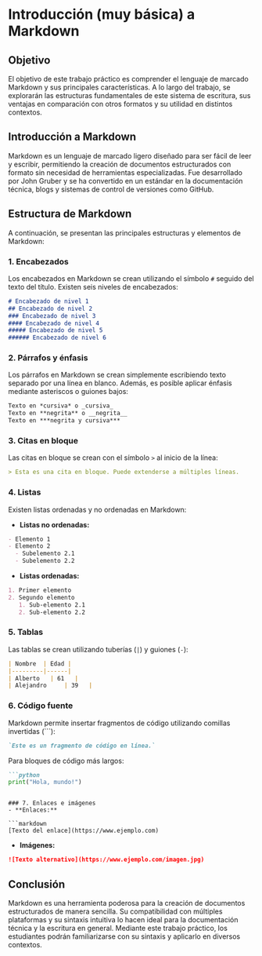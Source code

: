 # Introducción (muy básica) a Markdown

## Objetivo
El objetivo de este trabajo práctico es comprender el lenguaje de marcado Markdown y sus principales características. A lo largo del trabajo, se explorarán las estructuras fundamentales de este sistema de escritura, sus ventajas en comparación con otros formatos y su utilidad en distintos contextos.

## Introducción a Markdown
Markdown es un lenguaje de marcado ligero diseñado para ser fácil de leer y escribir, permitiendo la creación de documentos estructurados con formato sin necesidad de herramientas especializadas. Fue desarrollado por John Gruber y se ha convertido en un estándar en la documentación técnica, blogs y sistemas de control de versiones como GitHub.

## Estructura de Markdown
A continuación, se presentan las principales estructuras y elementos de Markdown:

### 1. Encabezados
Los encabezados en Markdown se crean utilizando el símbolo `#` seguido del texto del título. Existen seis niveles de encabezados:

```markdown
# Encabezado de nivel 1
## Encabezado de nivel 2
### Encabezado de nivel 3
#### Encabezado de nivel 4
##### Encabezado de nivel 5
###### Encabezado de nivel 6
```

### 2. Párrafos y énfasis
Los párrafos en Markdown se crean simplemente escribiendo texto separado por una línea en blanco. Además, es posible aplicar énfasis mediante asteriscos o guiones bajos:

```markdown
Texto en *cursiva* o _cursiva_
Texto en **negrita** o __negrita__
Texto en ***negrita y cursiva***
```

### 3. Citas en bloque
Las citas en bloque se crean con el símbolo `>` al inicio de la línea:

```markdown
> Esta es una cita en bloque. Puede extenderse a múltiples líneas.
```

### 4. Listas
Existen listas ordenadas y no ordenadas en Markdown:

- **Listas no ordenadas:**

```markdown
- Elemento 1
- Elemento 2
  - Subelemento 2.1
  - Subelemento 2.2
```

- **Listas ordenadas:**

```markdown
1. Primer elemento
2. Segundo elemento
   1. Sub-elemento 2.1
   2. Sub-elemento 2.2
```

### 5. Tablas
Las tablas se crean utilizando tuberías (`|`) y guiones (`-`):

```markdown
| Nombre  | Edad |
|---------|------|
| Alberto   | 61   |
| Alejandro     | 39   |
```

### 6. Código fuente
Markdown permite insertar fragmentos de código utilizando comillas invertidas (`\``):

```markdown
`Este es un fragmento de código en línea.`
```

Para bloques de código más largos:

```markdown
```python
print("Hola, mundo!")
```
```

### 7. Enlaces e imágenes
- **Enlaces:**

```markdown
[Texto del enlace](https://www.ejemplo.com)
```

- **Imágenes:**

```markdown
![Texto alternativo](https://www.ejemplo.com/imagen.jpg)
```

## Conclusión
Markdown es una herramienta poderosa para la creación de documentos estructurados de manera sencilla. Su compatibilidad con múltiples plataformas y su sintaxis intuitiva lo hacen ideal para la documentación técnica y la escritura en general. Mediante este trabajo práctico, los estudiantes podrán familiarizarse con su sintaxis y aplicarlo en diversos contextos.

